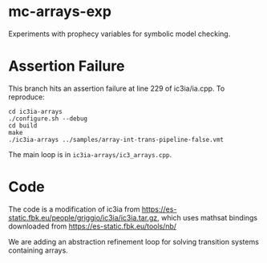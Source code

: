 # mc-arrays-exp
Experiments with prophecy variables for symbolic model checking.

# Assertion Failure

This branch hits an assertion failure at line 229 of ic3ia/ia.cpp. To reproduce:
```
cd ic3ia-arrays
./configure.sh --debug
cd build
make
./ic3ia-arrays ../samples/array-int-trans-pipeline-false.vmt
```

The main loop is in `ic3ia-arrays/ic3_arrays.cpp`.

# Code
The code is a modification of ic3ia from https://es-static.fbk.eu/people/griggio/ic3ia/ic3ia.tar.gz, which uses mathsat bindings downloaded from https://es-static.fbk.eu/tools/nb/

We are adding an abstraction refinement loop for solving transition systems containing arrays.
